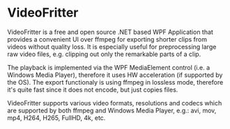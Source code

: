 # VideoFritter
VideoFritter is a free and open source .NET based WPF Application that provides a convenient UI over ffmpeg for exporting shorter clips from videos without quality loss. It is especially useful for preprocessing large raw video files, e.g. clipping out only the remarkable parts of a clip.

The playback is implemented via the WPF MediaElement control (i.e. a Windows Media Player), therefore it uses HW acceleration (if  supported by the OS). The export functionaly is using ffmpeg in lossless mode, therefore it's quite fast since it does not encode, but just copies files.

VideoFritter supports various video formats, resolutions and codecs which are supported by both ffmpeg and Windows Media Player, e.g.: avi, mov, mp4, H264, H265, FullHD, 4k, etc.
